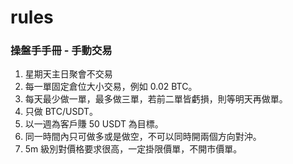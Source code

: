 # rules

### 操盤手手冊 - 手動交易
1. 星期天主日聚會不交易
2. 每一單固定倉位大小交易，例如 0.02 BTC。
3. 每天最少做一單，最多做三單，若前二單皆虧損，則等明天再做單。
4. 只做 BTC/USDT。
5. 以一週為客戶賺 50 USDT 為目標。
6. 同一時間內只可做多或是做空，不可以同時開兩個方向對沖。
7. 5m 級別對價格要求很高，一定掛限價單，不開市價單。
